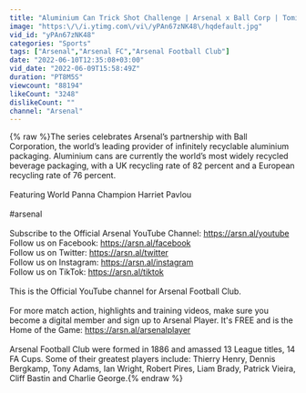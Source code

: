 ```yaml
---
title: "Aluminium Can Trick Shot Challenge | Arsenal x Ball Corp | Tomiyasu, Tavares, Holding & Pavlou"
image: "https:\/\/i.ytimg.com\/vi\/yPAn67zNK48\/hqdefault.jpg"
vid_id: "yPAn67zNK48"
categories: "Sports"
tags: ["Arsenal","Arsenal FC","Arsenal Football Club"]
date: "2022-06-10T12:35:08+03:00"
vid_date: "2022-06-09T15:58:49Z"
duration: "PT8M5S"
viewcount: "88194"
likeCount: "3248"
dislikeCount: ""
channel: "Arsenal"
---
```

{% raw %}The series celebrates Arsenal’s partnership with Ball Corporation, the world’s leading provider of infinitely recyclable aluminium packaging. Aluminium cans are currently the world’s most widely recycled beverage packaging, with a UK recycling rate of 82 percent and a European recycling rate of 76 percent. <br /><br />Featuring World Panna Champion Harriet Pavlou <br /><br />#arsenal <br /><br />Subscribe to the Official Arsenal YouTube Channel: <a rel="nofollow" target="blank" href="https://arsn.al/youtube">https://arsn.al/youtube</a><br />Follow us on Facebook: <a rel="nofollow" target="blank" href="https://arsn.al/facebook">https://arsn.al/facebook</a><br />Follow us on Twitter: <a rel="nofollow" target="blank" href="https://arsn.al/twitter">https://arsn.al/twitter</a><br />Follow us on Instagram: <a rel="nofollow" target="blank" href="https://arsn.al/instagram">https://arsn.al/instagram</a><br />Follow us on TikTok: <a rel="nofollow" target="blank" href="https://arsn.al/tiktok">https://arsn.al/tiktok</a><br /><br />This is the Official YouTube channel for Arsenal Football Club.<br /><br />For more match action, highlights and training videos, make sure you become a digital member and sign up to Arsenal Player. It's FREE and is the Home of the Game: <a rel="nofollow" target="blank" href="https://arsn.al/arsenalplayer">https://arsn.al/arsenalplayer</a><br /><br />Arsenal Football Club were formed in 1886 and amassed 13 League titles, 14 FA Cups. Some of their greatest players include: Thierry Henry, Dennis Bergkamp, Tony Adams, Ian Wright, Robert Pires, Liam Brady, Patrick Vieira, Cliff Bastin and Charlie George.{% endraw %}
